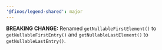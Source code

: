 ```yaml
---
'@finos/legend-shared': major
---
```


**BREAKING CHANGE:** Renamed `getNullableFirstElement()` to `getNullableFirstEntry()` and `getNullableLastElement()` to `getNullableLastEntry()`.
